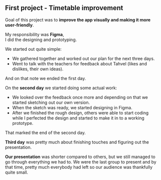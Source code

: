 ## First project - Timetable improvement
 Goal of this project was to **improve the app visually and making it more user-friendly**. 

My responsibility was **Figma**,   
I did the designing and prototyping. 

We started out quite simple:
 * We gathered together and worked out our plan for the next three days.
 * Went to talk with the teachers for feedback about Tahvel (likes and dislikes, their own ideas).

 And on that note we ended the first day.

 On the **second day** we started doing some actual work:
 * We looked over the feedback once more and depending on that we started sketching out our own version.
 * When the sketch was ready, we started designing in Figma.
 * After we finished the rough design, others were able to start coding while I perfected the design and started to make it in to a working prototype.

 That marked the end of the second day.

 **Third day** was pretty much about finishing touches and figuring out the presentation.

 **Our presentation** was shorter compared to others, but we still managed to go through everything we had to.
 We were the last group to present and by that time, pretty much everybody had left so our audience was thankfully quite small.    
  